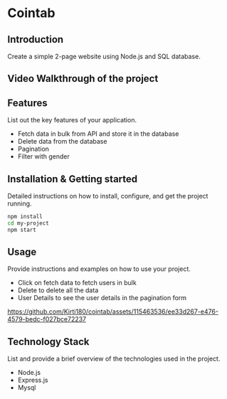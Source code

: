 # Cointab

## Introduction
Create a simple 2-page website using Node.js and SQL database.


## Video Walkthrough of the project

## Features
List out the key features of your application.

- Fetch data in bulk from API and store it in the database
- Delete data from the database
- Pagination
- Filter with gender


## Installation & Getting started
Detailed instructions on how to install, configure, and get the project running.

```bash
npm install
cd my-project
npm start
```

## Usage
Provide instructions and examples on how to use your project.
- Click on fetch data to fetch users in bulk
- Delete to delete all the data
- User Details to see the user details in the pagination form




https://github.com/Kirti180/cointab/assets/115463536/ee33d267-e476-4579-bedc-f027bce72237


## Technology Stack
List and provide a brief overview of the technologies used in the project.

- Node.js
- Express.js
- Mysql

